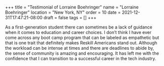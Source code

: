 +++
title = "Testimonial of Lorraine Boehringer"
name = "Lorraine Boehringer"
location = "New York, NY"
order = 10
date = 2021-12-31T17:47:21-08:00
draft = false
tags = []
+++

As a first-generation student there can sometimes be a lack of guidance when it
comes to education and career choices. I don’t think I have ever come across any
boot camp program that can be labeled as empathetic but that is one trait that
definitely makes Reskill Americans stand out. Although the workload can be
intense at times and there are deadlines to abide by, the sense of community is
amazing and encouraging. It has left me with the confidence that I can
transition to a successful career in the tech industry.